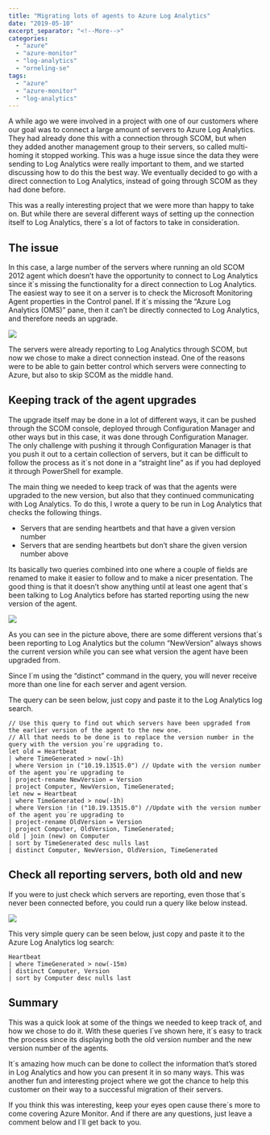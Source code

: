```yaml
---
title: "Migrating lots of agents to Azure Log Analytics"
date: "2019-05-10"
excerpt_separator: "<!--More-->"
categories: 
  - "azure"
  - "azure-monitor"
  - "log-analytics"
  - "orneling-se"
tags: 
  - "azure"
  - "azure-monitor"
  - "log-analytics"
---
```


A while ago we were involved in a project with one of our customers where our goal was to connect a large amount of servers to Azure Log Analytics. They had already done this with a connection through SCOM, but when they added another management group to their servers, so called multi-homing it stopped working. This was a huge issue since the data they were sending to Log Analytics were really important to them, and we started discussing how to do this the best way. We eventually decided to go with a direct connection to Log Analytics, instead of going through SCOM as they had done before.

This was a really interesting project that we were more than happy to take on. But while there are several different ways of setting up the connection itself to Log Analytics, there´s a lot of factors to take in consideration.
<!--More-->
## The issue

In this case, a large number of the servers where running an old SCOM 2012 agent which doesn’t have the opportunity to connect to Log Analytics since it´s missing the functionality for a direct connection to Log Analytics. The easiest way to see it on a server is to check the Microsoft Monitoring Agent properties in the Control panel. If it´s missing the “Azure Log Analytics (OMS)” pane, then it can’t be directly connected to Log Analytics, and therefore needs an upgrade.

![](https://blog.orneling.se/assets/images/2019/05/migrating-agents-1.png)

The servers were already reporting to Log Analytics through SCOM, but now we chose to make a direct connection instead. One of the reasons were to be able to gain better control which servers were connecting to Azure, but also to skip SCOM as the middle hand.

## Keeping track of the agent upgrades

The upgrade itself may be done in a lot of different ways, it can be pushed through the SCOM console, deployed through Configuration Manager and other ways but in this case, it was done through Configuration Manager. The only challenge with pushing it through Configuration Manager is that you push it out to a certain collection of servers, but it can be difficult to follow the process as it´s not done in a “straight line” as if you had deployed it through PowerShell for example.

The main thing we needed to keep track of was that the agents were upgraded to the new version, but also that they continued communicating with Log Analytics. To do this, I wrote a query to be run in Log Analytics that checks the following things.

- Servers that are sending heartbets and that have a given version number
- Servers that are sending heartbets but don’t share the given version number above

Its basically two queries combined into one where a couple of fields are renamed to make it easier to follow and to make a nicer presentation. The good thing is that it doesn’t show anything until at least one agent that´s been talking to Log Analytics before has started reporting using the new version of the agent.

![](https://blog.orneling.se/assets/images/2019/05/migrating-agents-2.png)

As you can see in the picture above, there are some different versions that´s been reporting to Log Analytics but the column “NewVersion” always shows the current version while you can see what version the agent have been upgraded from.

Since I´m using the “distinct” command in the query, you will never receive more than one line for each server and agent version.

The query can be seen below, just copy and paste it to the Log Analytics log search.

```
// Use this query to find out which servers have been upgraded from the earlier version of the agent to the new one.
// All that needs to be done is to replace the version number in the query with the version you´re upgrading to.
let old = Heartbeat
| where TimeGenerated > now(-1h)
| where Version in ("10.19.13515.0") // Update with the version number of the agent you´re upgrading to
| project-rename NewVersion = Version
| project Computer, NewVersion, TimeGenerated;
let new = Heartbeat
| where TimeGenerated > now(-1h)
| where Version !in ("10.19.13515.0") //Update with the version number of the agent you´re upgrading to
| project-rename OldVersion = Version
| project Computer, OldVersion, TimeGenerated;
old | join (new) on Computer
| sort by TimeGenerated desc nulls last
| distinct Computer, NewVersion, OldVersion, TimeGenerated
```

## Check all reporting servers, both old and new

If you were to just check which servers are reporting, even those that´s never been connected before, you could run a query like below instead.

![](https://blog.orneling.se/assets/images/2019/05/migrating-agents-3.png)

This very simple query can be seen below, just copy and paste it to the Azure Log Analytics log search:

```
Heartbeat
| where TimeGenerated > now(-15m) 
| distinct Computer, Version
| sort by Computer desc nulls last
```

## Summary

This was a quick look at some of the things we needed to keep track of, and how we chose to do it. With these queries I´ve shown here, it´s easy to track the process since its displaying both the old version number and the new version number of the agents.

It´s amazing how much can be done to collect the information that’s stored in Log Analytics and how you can present it in so many ways. This was another fun and interesting project where we got the chance to help this customer on their way to a successful migration of their servers.

If you think this was interesting, keep your eyes open cause there´s more to come covering Azure Monitor. And if there are any questions, just leave a comment below and I´ll get back to you.
